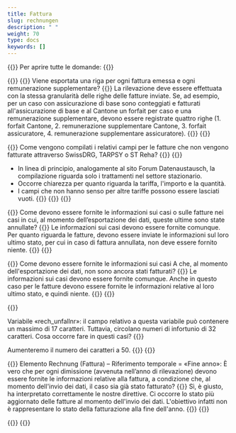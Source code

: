 ```yaml
---
title: Fattura 
slug: rechnungen
description: " "
weight: 70
type: docs
keywords: []
---
```


{{<faqBlock>}}
Per aprire tutte le domande: {{<collapsibleGroupCommand groupId="rechnungen">}}

{{<numberedList>}}
{{<listItem>}}
Viene esportata una riga per ogni fattura emessa e ogni remunerazione supplementare?
{{<collapsibleBlock groupId="rechnungen">}}
La rilevazione deve essere effettuata con la stessa granularità delle righe delle fatture inviate. Se, ad esempio, per un caso con assicurazione di base sono conteggiati e fatturati all'assicurazione di base e al Cantone un forfait per caso e una remunerazione supplementare, devono essere registrate quattro righe (1. forfait Cantone, 2. remunerazione supplementare Cantone, 3. forfait assicuratore, 4. remunerazione supplementare assicuratore).
{{</collapsibleBlock>}}
{{</listItem>}}

{{<listItem>}}
Come vengono compilati i relativi campi per le fatture che non vengono fatturate attraverso SwissDRG, TARPSY o ST Reha?
{{<collapsibleBlock groupId="rechnungen">}}
{{<markdown>}}

- In linea di principio, analogamente al sito Forum Datenaustausch, la compilazione riguarda solo i trattamenti nel settore stazionario.
- Occorre chiarezza per quanto riguarda la tariffa, l'importo e la quantità.
- I campi che non hanno senso per altre tariffe possono essere lasciati vuoti.
{{</markdown>}}
{{</collapsibleBlock>}}
{{</listItem>}}

{{<listItem>}}
Come devono essere fornite le informazioni sui casi o sulle fatture nei casi in cui, al momento dell’esportazione dei dati, queste ultime sono state annullate?
{{<collapsibleBlock groupId="rechnungen">}}
Le informazioni sui casi devono essere fornite comunque. Per quanto riguarda le fatture, devono essere inviate le informazioni sul loro ultimo stato, per cui in caso di fattura annullata, non deve essere fornito niente.
{{</collapsibleBlock>}}
{{</listItem>}}

{{<listItem>}}
Come devono essere fornite le informazioni sui casi  A che, al momento dell'esportazione dei dati, non sono ancora stati fatturati?
{{<collapsibleBlock groupId="rechnungen">}}
Le informazioni sui casi devono essere fornite comunque. Anche in questo caso per le fatture devono essere fornite le informazioni relative al loro ultimo stato, e quindi niente.
{{</collapsibleBlock>}}
{{</listItem>}}

{{<listItem>}}
<!--Variabile «rech_unfallnr»: il campo relativo a questa variabile può contenere un massimo di 17 caratteri. Tuttavia, nei vecchi sistemi circolano ancora numeri di infortunio di 20 caratteri. Cosa occorre fare in questi casi?-->
Variabile «rech_unfallnr»: il campo relativo a questa variabile può contenere un massimo di 17 caratteri. Tuttavia, circolano numeri di infortunio di 32 caratteri. Cosa occorre fare in questi casi?
{{<collapsibleBlock groupId="rechnungen">}}
<!--In accordo con il Servizio centrale delle tariffe mediche LAINF (SCTM), le prime tre posizioni possono essere cancellate. Ad esempio, il seguente numero di infortunio 01.05.01.23.009999.3 sarà inviato come 05.01.23.009999.3, cioè senza il prefisso «01.».-->
Aumenteremo il numero dei caratteri a 50.
{{</collapsibleBlock>}}
{{</listItem>}}

{{<listItem>}}
Elemento Rechnung (Fattura) – Riferimento temporale = «Fine anno»: È vero che per ogni dimissione (avvenuta nell’anno di rilevazione) devono essere fornite le informazioni relative alla fattura, a condizione che, al momento dell'invio dei dati, il caso sia già stato fatturato?
{{<collapsibleBlock groupId="rechnungen">}}
Sì, è giusto, ha interpretato correttamente le nostre direttive. Ci occorre lo stato più aggiornato delle fatture al momento dell'invio dei dati. L'obiettivo infatti non è rappresentare lo stato della fatturazione alla fine dell'anno.
{{</collapsibleBlock>}}
{{</listItem>}}

{{</numberedList>}}
{{</faqBlock>}}
